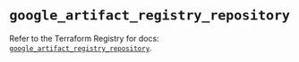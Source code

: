 # `google_artifact_registry_repository`

Refer to the Terraform Registry for docs: [`google_artifact_registry_repository`](https://registry.terraform.io/providers/hashicorp/google/5.29.0/docs/resources/artifact_registry_repository).
